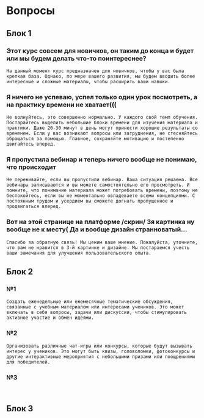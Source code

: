 # Вопросы
## Блок 1
### Этот курс совсем для новичков, он таким до конца и будет или мы будем делать что-то поинтереснее?
```На данный момент курс предназначен для новичков, чтобы у вас была крепкая база. Однако, по мере вашего развития, мы будем вводить более интересные и сложные материалы, чтобы расширить ваши навыки.```
### Я ничего не успеваю, успел только один урок посмотреть, а на практику времени не хватает(((
```Не волнуйтесь, это совершенно нормально. У каждого свой темп обучения. Постарайтесь выделить небольшие блоки времени для изучения материала и практики. Даже 20-30 минут в день могут принести хорошие результаты со временем. Если у вас возникают вопросы или затруднения, не стесняйтесь обращаться за помощью. Главное, сохраняйте мотивацию и постепенно двигайтесь вперед. ```
### Я пропустила вебинар и теперь ничего вообще не понимаю, что происходит
```Не переживайте, если вы пропустили вебинар. Ваша ситуация решаема. Все вебинары записываются и вы можете самостоятельно его просмотреть. И помните, что понимание материала может потребовать времени, поэтому не беспокойтесь, если вы не моментально овладеваете всеми концепциями. С постоянным трудом и усердием вы сможете догнать пропущенное и продвигаться вперед. ```
### Вот на этой странице на платформе /скрин/ 3я картинка ну вообще не к месту( Да и вообще дизайн странноватый…
``` Спасибо за обратную связь! Мы ценим ваше мнение. Пожалуйста, уточните, что вам не нравится в 3-й картинке и дизайне. Мы постараемся учесть ваши замечания для улучшения пользовательского опыта. ```
## Блок 2
### №1
```Создать еженедельные или ежемесячные тематические обсуждения, связанные с учебным материалом или интересами учеников. Это может включать в себя вопросы, задачи или дискуссии, чтобы стимулировать активное участие и обмен идеями. ```
### №2
```Организовать различные чат-игры или конкурсы, которые будут вызывать интерес у учеников. Это могут быть квизы, головоломки, фотоконкурсы и другие интерактивные мероприятия с небольшими призами или поощрениями для победителей. ```
### №3
``` ```
## Блок 3
``` ```
